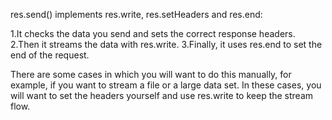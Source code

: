 res.send() implements res.write, res.setHeaders and res.end:

1.It checks the data you send and sets the correct response headers.
2.Then it streams the data with res.write.
3.Finally, it uses res.end to set the end of the request.


There are some cases in which you will want to do this manually, for example, if you want to stream a file or a large data set. In these cases, you will want to set the headers yourself and use res.write to keep the stream flow.